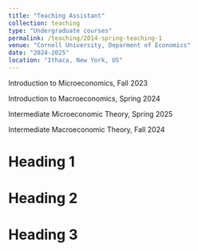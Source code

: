 ```yaml
---
title: "Teaching Assistant"
collection: teaching
type: "Undergraduate courses"
permalink: /teaching/2014-spring-teaching-1
venue: "Cornell University, Deparment of Economics"
date: "2024-2025"
location: "Ithaca, New York, US"
---
```


Introduction to Microeconomics, Fall 2023

Introduction to Macroeconomics, Spring 2024

Intermediate Microeconomic Theory, Spring 2025

Intermediate Macroeconomic Theory, Fall 2024

Heading 1
======

Heading 2
======

Heading 3
======
